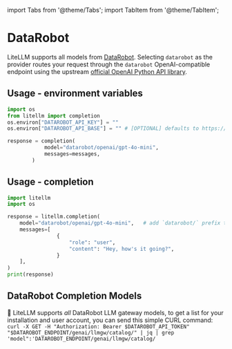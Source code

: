 import Tabs from '@theme/Tabs';
import TabItem from '@theme/TabItem';

# DataRobot
LiteLLM supports all models from [DataRobot](https://datarobot.com). Selecting `datarobot` as the provider routes your request through the `datarobot` OpenAI-compatible endpoint using the upstream [official OpenAI Python API library](https://github.com/openai/openai-python/blob/main/README.md).

## Usage - environment variables
```python
import os
from litellm import completion
os.environ["DATAROBOT_API_KEY"] = ""
os.environ["DATAROBOT_API_BASE"] = "" # [OPTIONAL] defaults to https://app.datarobot.com

response = completion(
            model="datarobot/openai/gpt-4o-mini",
            messages=messages,
        )
```


## Usage - completion
```python
import litellm
import os

response = litellm.completion(
    model="datarobot/openai/gpt-4o-mini",   # add `datarobot/` prefix to model so litellm knows to route through DataRobot
    messages=[
                {
                    "role": "user",
                    "content": "Hey, how's it going?",
                }
    ],
)
print(response)
```

## DataRobot Completion Models

🚨 LiteLLM supports _all_ DataRobot LLM gateway models, to get a list for your installation and user account, you can send this simple CURL command:
`curl -X GET -H "Authorization: Bearer $DATAROBOT_API_TOKEN" "$DATAROBOT_ENDPOINT/genai/llmgw/catalog/" | jq | grep 'model":'DATAROBOT_ENDPOINT/genai/llmgw/catalog/`

